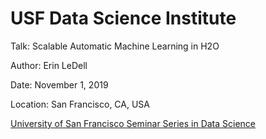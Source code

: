# USF Data Science Institute

Talk: Scalable Automatic Machine Learning in H2O 

Author: Erin LeDell

Date: November 1, 2019

Location: San Francisco, CA, USA

[University of San Francisco Seminar Series in Data Science](https://www.meetup.com/USF-Seminar-Series-in-Data-Science/events/264177236/)



